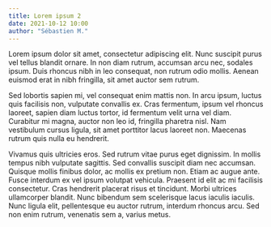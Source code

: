 ```yaml
---
title: Lorem ipsum 2
date: 2021-10-12 10:00
author: "Sébastien M."
---
```

Lorem ipsum dolor sit amet, consectetur adipiscing elit. Nunc suscipit purus vel tellus blandit ornare. In non diam rutrum, accumsan arcu nec, sodales ipsum. Duis rhoncus nibh in leo consequat, non rutrum odio mollis. Aenean euismod erat in nibh fringilla, sit amet auctor sem rutrum.

Sed lobortis sapien mi, vel consequat enim mattis non. In arcu ipsum, luctus quis facilisis non, vulputate convallis ex. Cras fermentum, ipsum vel rhoncus laoreet, sapien diam luctus tortor, id fermentum velit urna vel diam. Curabitur mi magna, auctor non leo id, fringilla pharetra nisl. Nam vestibulum cursus ligula, sit amet porttitor lacus laoreet non. Maecenas rutrum quis nulla eu hendrerit.

Vivamus quis ultricies eros. Sed rutrum vitae purus eget dignissim. In mollis tempus nibh vulputate sagittis. Sed convallis suscipit diam nec accumsan. Quisque mollis finibus dolor, ac mollis ex pretium non. Etiam ac augue ante. Fusce interdum ex vel ipsum volutpat vehicula. Praesent id elit ac mi facilisis consectetur. Cras hendrerit placerat risus et tincidunt. Morbi ultrices ullamcorper blandit. Nunc bibendum sem scelerisque lacus iaculis iaculis. Nunc ligula elit, pellentesque eu auctor rutrum, interdum rhoncus arcu. Sed non enim rutrum, venenatis sem a, varius metus.
